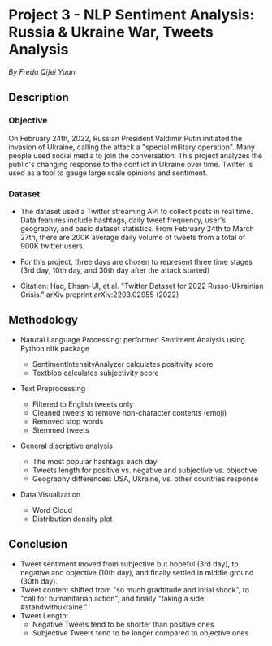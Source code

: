 # Project 3 - NLP Sentiment Analysis: Russia & Ukraine War, Tweets Analysis
*By Freda Qifei Yuan*

## Description
### Objective
On February 24th, 2022, Russian President Valdimir Putin initiated the invasion of Ukraine, calling the attack a "special military operation". Many people used social media to join the conversation. This project analyzes the public's changing response to the conflict in Ukraine over time. Twitter is used as a tool to gauge large scale opinions and sentiment. 

### Dataset
- The dataset used a Twitter streaming API to collect posts in real time. Data features include hashtags, daily tweet frequency, user's geography, and basic dataset statistics. From February 24th to March 27th, there are 200K average daily volume of tweets from a total of 900K twitter users. 

- For this project, three days are chosen to represent three time stages (3rd day, 10th day, and 30th day after the attack started)

- Citation: Haq, Ehsan-Ul, et al. "Twitter Dataset for 2022 Russo-Ukrainian Crisis." arXiv preprint arXiv:2203.02955 (2022)

## Methodology
- Natural Language Processing: performed Sentiment Analysis using Python nltk package 
  - SentimentIntensityAnalyzer calculates positivity score
  - Textblob calculates subjectivity score 
  
- Text Preprocessing
  - Filtered to English tweets only
  - Cleaned tweets to remove non-character contents (emoji)
  - Removed stop words
  - Stemmed tweets
  
- General discriptive analysis
  - The most popular hashtags each day
  - Tweets length for positive vs. negative and subjective vs. objective
  - Geography differences: USA, Ukraine, vs. other countries response
  
- Data Visualization
  - Word Cloud 
  - Distribution density plot
 
## Conclusion
- Tweet sentiment moved from subjective but hopeful (3rd day), to negative and objective (10th day), and finally settled in middle ground (30th day).
- Tweet content shifted from "so much gradtitude and intial shock", to "call for humanitarian action", and finally "taking a side: #standwithukraine."
- Tweet Length:
  - Negative Tweets tend to be shorter than positive ones
  - Subjective Tweets tend to be longer compared to objective ones
